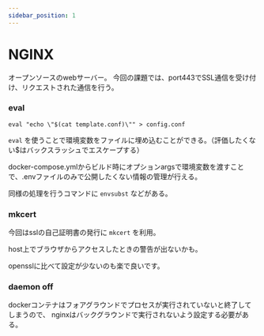 ```yaml
---
sidebar_position: 1
---
```


# NGINX

オープンソースのwebサーバー。
今回の課題では、port443でSSL通信を受け付け、リクエストされた通信を行う。

### eval


``` shell
eval "echo \"$(cat template.conf)\"" > config.conf
```

`eval` を使うことで環境変数をファイルに埋め込むことができる。（評価したくない$はバックスラッシュでエスケープする）

docker-compose.ymlからビルド時にオプションargsで環境変数を渡すことで、.envファイルのみで公開したくない情報の管理が行える。

同様の処理を行うコマンドに `envsubst` などがある。


### mkcert

今回はsslの自己証明書の発行に `mkcert` を利用。

host上でブラウザからアクセスしたときの警告が出ないかも。

opensslに比べて設定が少ないのも楽で良いです。

### daemon off

dockerコンテナはフォアグラウンドでプロセスが実行されていないと終了してしまうので、
nginxはバックグラウンドで実行されないよう設定する必要がある。